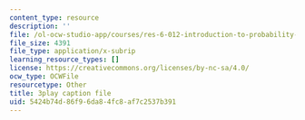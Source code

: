 ```yaml
---
content_type: resource
description: ''
file: /ol-ocw-studio-app/courses/res-6-012-introduction-to-probability-spring-2018/5424b74d86f96da84fc8af7c2537b391_LJuVb-sxzoo.srt
file_size: 4391
file_type: application/x-subrip
learning_resource_types: []
license: https://creativecommons.org/licenses/by-nc-sa/4.0/
ocw_type: OCWFile
resourcetype: Other
title: 3play caption file
uid: 5424b74d-86f9-6da8-4fc8-af7c2537b391
---
```

